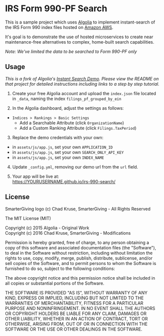 IRS Form 990-PF Search
======================

This is a sample project which uses [Algolia](http://www.algolia.com) to implement instant-search of the IRS Form 990 index files hosted on [Amazon AWS](https://aws.amazon.com/public-datasets/irs-990/).

It's goal is to demonstrate the use of hosted microservices to create near maintenance-free alternatives to complex, home-built search capabilities.

*Note: We've limited the data to be searched to Form 990-PF only*

## Usage

*This is a fork of Algolia's [Instant Search Demo](https://github.com/algolia/instant-search-demo). Please view the README on that project for detailed instructions including links to a step by step tutorial.*

1) Create your free Algolia account and upload the `index.json` file located in `_data`, naming the index `filings_pf_grouped_by_ein` 

2) In the Algolia dashboard, adjust the settings as follows:  

- `Indices > Rankings > Basic Settings`  
  - Add a Searchable Attribute (click `OrganizationName`)  
  - Add a Custom Ranking Attribute (click `Filings.TaxPeriod`)  

3) Replace the demo credentials with your own:
- in `assets/js/app.js`, set your own `APPLICATION_ID`  
- in `assets/js/app.js`, set your own `SEARCH_ONLY_API_KEY`  
- in `assets/js/app.js`, set your own `INDEX_NAME`  

4) Update `_config.yml`, removing our demo url from the `url` field.  

5) Your app will be live at:  
https://YOURUSERNAME.github.io/irs-990-search/  

## License

SmarterGiving logo (c) Chad Kruse, SmarterGiving - All Rights Reserved

The MIT License (MIT)

Copyright (c) 2015 Algolia - Original Work  
Copyright (c) 2016 Chad Kruse, SmarterGiving - Modifications

Permission is hereby granted, free of charge, to any person obtaining a copy
of this software and associated documentation files (the "Software"), to deal
in the Software without restriction, including without limitation the rights
to use, copy, modify, merge, publish, distribute, sublicense, and/or sell
copies of the Software, and to permit persons to whom the Software is
furnished to do so, subject to the following conditions:

The above copyright notice and this permission notice shall be included in all
copies or substantial portions of the Software.

THE SOFTWARE IS PROVIDED "AS IS", WITHOUT WARRANTY OF ANY KIND, EXPRESS OR
IMPLIED, INCLUDING BUT NOT LIMITED TO THE WARRANTIES OF MERCHANTABILITY,
FITNESS FOR A PARTICULAR PURPOSE AND NONINFRINGEMENT. IN NO EVENT SHALL THE
AUTHORS OR COPYRIGHT HOLDERS BE LIABLE FOR ANY CLAIM, DAMAGES OR OTHER
LIABILITY, WHETHER IN AN ACTION OF CONTRACT, TORT OR OTHERWISE, ARISING FROM,
OUT OF OR IN CONNECTION WITH THE SOFTWARE OR THE USE OR OTHER DEALINGS IN THE
SOFTWARE.
